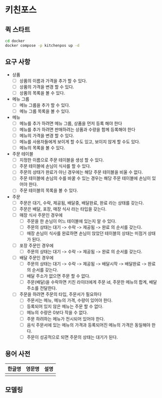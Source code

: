 # 키친포스

## 퀵 스타트

```sh
cd docker
docker compose -p kitchenpos up -d
```

## 요구 사항

- 상품
    - [ ] 상품의 이름과 가격을 추가 할 수 있다.
    - [ ] 상품의 가격을 변경 할 수 있다.
    - [ ] 상품의 목록을 볼 수 있다.
- 메뉴 그룹
    - [ ] 메뉴 그룹을 추가 할 수 있다.
    - [ ] 메뉴 그룹 목록을 볼 수 있다.
- 메뉴
    - [ ] 메뉴를 추가 하려면 메뉴 그룹, 상품을 먼저 등록 해야 한다
    - [ ] 메뉴를 추가 하려면 판매하려는 상품과 수량을 함께 등록해야 한다
    - [ ] 메뉴의 가격을 변경 할 수 있다.
    - [ ] 메뉴를 사용자들에게 보이게 할 수도 있고, 보이지 않게 할 수도 있다.
    - [ ] 메뉴의 목록을 볼 수 있다.
- 주문 테이블
    - [ ] 지정한 이름으로 주문 테이블을 생성 할 수 있다.
    - [ ] 주문 테이블에 손님이 식사를 할 수 있다.
    - [ ] 주문의 상태가 완료가 아닌 경우에는 해당 주문 테이블을 비울 수 없다.
    - [ ] 주문 테이블에 손님의 수를 바꿀 수 있는 경우는 해당 주문 테이블에 손님이 있어야 한다.
    - [ ] 주문 테이블의 목록을 볼 수 있다.
- 주문
    - [ ] 주문은 대기, 수락, 제공됨, 배달중, 배달완료, 완료 라는 상태를 갖는다.
    - [ ] 주문은 배달, 포장, 매장 식사 라는 타입을 갖는다.
    - [ ] 매장 식사 주문인 경우에
        - [ ] 주문을 한 손님이 어느 테이블에 있는지 알 수 있다.
        - [ ] 주문의 상태는 대기 -> 수락 -> 제공됨 -> 완료 의 순서를 갖는다.
        - [ ] 매장 손님이 식사를 완료하면 손님이 앉았던 테이블의 상태는 미점거 상태가 된다.
    - [ ] 포장 주문인 경우에
        - [ ] 주문의 상태는 대기 -> 수락 -> 제공됨 -> 완료 의 순서를 갖는다.
    - [ ] 배달 주문인 경우에
        - [ ] 주문의 상태는 대기 -> 수락 -> 제공됨 -> 배달시작 -> 배달완료 -> 완료 의 순서를 갖는다.
        - [ ] 배달 주소가 없으면 주문 할 수 없다.
        - [ ] 주문(배달)을 수락하면 키친 라이더에게 주문 id, 주문한 메뉴의 합계, 배달 주소를 전달한다.
    - [ ] 주문을 하려면 주문의 타입, 주문서가 필요하다
        - [ ] 주문서는 메뉴, 메뉴의 가격, 수량이 있어야 한다.
        - [ ] 등록되어 있지 않은 메뉴는 주문 할 수 없다.
        - [ ] 메뉴의 수량은 0보다 작을 수 없다.
        - [ ] 주문 하려하는 메뉴가 전시되어 있어야 한다.
        - [ ] 음식 주문서에 있는 메뉴의 가격과 등록되어진 메뉴의 가격은 동일해야 한다.
        - [ ] 주문이 성공적으로 되면 주문의 상태는 대기가 된다.

## 용어 사전

| 한글명 | 영문명 | 설명 |
|-----|-----|----|
|     |     |    |

## 모델링
